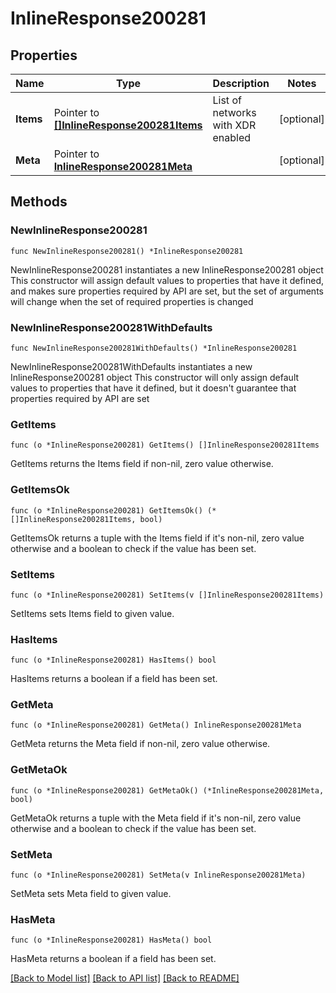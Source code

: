 # InlineResponse200281

## Properties

Name | Type | Description | Notes
------------ | ------------- | ------------- | -------------
**Items** | Pointer to [**[]InlineResponse200281Items**](InlineResponse200281Items.md) | List of networks with XDR enabled | [optional] 
**Meta** | Pointer to [**InlineResponse200281Meta**](InlineResponse200281Meta.md) |  | [optional] 

## Methods

### NewInlineResponse200281

`func NewInlineResponse200281() *InlineResponse200281`

NewInlineResponse200281 instantiates a new InlineResponse200281 object
This constructor will assign default values to properties that have it defined,
and makes sure properties required by API are set, but the set of arguments
will change when the set of required properties is changed

### NewInlineResponse200281WithDefaults

`func NewInlineResponse200281WithDefaults() *InlineResponse200281`

NewInlineResponse200281WithDefaults instantiates a new InlineResponse200281 object
This constructor will only assign default values to properties that have it defined,
but it doesn't guarantee that properties required by API are set

### GetItems

`func (o *InlineResponse200281) GetItems() []InlineResponse200281Items`

GetItems returns the Items field if non-nil, zero value otherwise.

### GetItemsOk

`func (o *InlineResponse200281) GetItemsOk() (*[]InlineResponse200281Items, bool)`

GetItemsOk returns a tuple with the Items field if it's non-nil, zero value otherwise
and a boolean to check if the value has been set.

### SetItems

`func (o *InlineResponse200281) SetItems(v []InlineResponse200281Items)`

SetItems sets Items field to given value.

### HasItems

`func (o *InlineResponse200281) HasItems() bool`

HasItems returns a boolean if a field has been set.

### GetMeta

`func (o *InlineResponse200281) GetMeta() InlineResponse200281Meta`

GetMeta returns the Meta field if non-nil, zero value otherwise.

### GetMetaOk

`func (o *InlineResponse200281) GetMetaOk() (*InlineResponse200281Meta, bool)`

GetMetaOk returns a tuple with the Meta field if it's non-nil, zero value otherwise
and a boolean to check if the value has been set.

### SetMeta

`func (o *InlineResponse200281) SetMeta(v InlineResponse200281Meta)`

SetMeta sets Meta field to given value.

### HasMeta

`func (o *InlineResponse200281) HasMeta() bool`

HasMeta returns a boolean if a field has been set.


[[Back to Model list]](../README.md#documentation-for-models) [[Back to API list]](../README.md#documentation-for-api-endpoints) [[Back to README]](../README.md)


